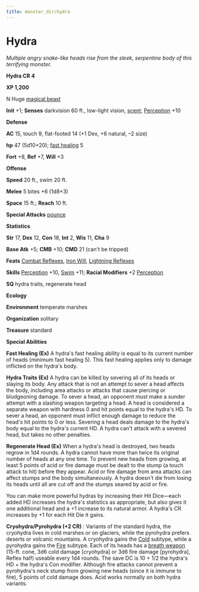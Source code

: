 ```yaml
---
title: monster_dir/hydra
---
```

# Hydra

_Multiple angry snake-like heads rise from the sleek, serpentine body of this terrifying monster._

**Hydra CR 4**

**XP 1,200**

N Huge [magical beast](creatureTypes#_magical-beast)

**Init** +1; **Senses** darkvision 60 ft., low-light vision, [scent](universalMonsterRules#_scent); [Perception](../skill_dir/perception#_perception) +10

**Defense**

**AC** 15, touch 9, flat-footed 14 (+1 Dex, +6 natural, –2 size)

**hp** 47 (5d10+20); [fast healing](universalMonsterRules#_fast-healing) 5

**Fort** +8, **Ref** +7, **Will** +3

**Offense**

**Speed** 20 ft., swim 20 ft.

**Melee** 5 bites +6 (1d8+3)

**Space** 15 ft.; **Reach** 10 ft.

**Special Attacks** [pounce](universalMonsterRules#_pounce)

**Statistics**

**Str** 17, **Dex** 12, **Con** 18, **Int** 2, **Wis** 11, **Cha** 9

**Base Atk** +5; **CMB** +10; **CMD** 21 (can't be tripped)

**Feats** [Combat Reflexes](../feats#_combat-reflexes), [Iron Will](../feats#_iron-will), [Lightning Reflexes](../feats#_lightning-reflexes)

**Skills** [Perception](../skill_dir/perception#_perception) +10, [Swim](../skill_dir/swim#_swim) +11; **Racial Modifiers** +2 [Perception](../skill_dir/perception#_perception)

**SQ** hydra traits, regenerate head

**Ecology**

**Environment** temperate marshes

**Organization** solitary

**Treasure** standard

**Special Abilities**

**Fast Healing (Ex)** A hydra's fast healing ability is equal to its current number of heads (minimum fast healing 5). This fast healing applies only to damage inflicted on the hydra's body.

**Hydra Traits (Ex)** A hydra can be killed by severing all of its heads or slaying its body. Any attack that is not an attempt to sever a head affects the body, including area attacks or attacks that cause piercing or bludgeoning damage. To sever a head, an opponent must make a sunder attempt with a slashing weapon targeting a head. A head is considered a separate weapon with hardness 0 and hit points equal to the hydra's HD. To sever a head, an opponent must inflict enough damage to reduce the head's hit points to 0 or less. Severing a head deals damage to the hydra's body equal to the hydra's current HD. A hydra can't attack with a severed head, but takes no other penalties.

**Regenerate Head (Ex)** When a hydra's head is destroyed, two heads regrow in 1d4 rounds. A hydra cannot have more than twice its original number of heads at any one time. To prevent new heads from growing, at least 5 points of acid or fire damage must be dealt to the stump (a touch attack to hit) before they appear. Acid or fire damage from area attacks can affect stumps and the body simultaneously. A hydra doesn't die from losing its heads until all are cut off and the stumps seared by acid or fire.

You can make more powerful hydras by increasing their Hit Dice—each added HD increases the hydra's statistics as appropriate, but also gives it one additional head and a +1 increase to its natural armor. A hydra's CR increases by +1 for each Hit Die it gains.

**Cryohydra/Pyrohydra (+2 CR)** : Variants of the standard hydra, the cryohydra lives in cold marshes or on glaciers, while the pyrohydra prefers deserts or volcanic mountains. A cryohydra gains the [Cold](creatureTypes#_cold-subtype) subtype, while a pyrohydra gains the [Fire](creatureTypes#_fire-subtype) subtype. Each of its heads has a [breath weapon](universalMonsterRules#_breath-weapon) (15-ft. cone, 3d6 cold damage [cryohydra] or 3d6 fire damage [pyrohydra], Reflex half) useable every 1d4 rounds. The save DC is 10 + 1/2 the hydra's HD + the hydra's Con modifier. Although fire attacks cannot prevent a pyrohydra's neck stump from growing new heads (since it is immune to fire), 5 points of cold damage does. Acid works normally on both hydra variants.

